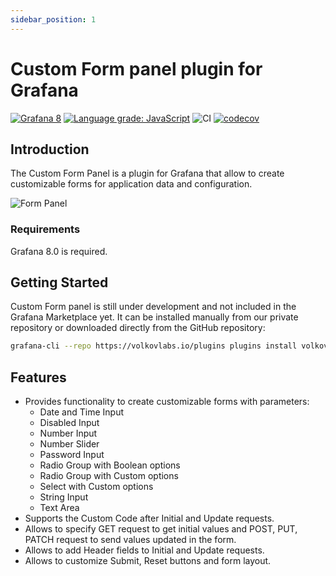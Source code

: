 ```yaml
---
sidebar_position: 1
---
```


# Custom Form panel plugin for Grafana

[![Grafana 8](https://img.shields.io/badge/Grafana-8-orange?style=for-the-badge)](https://www.grafana.com)
[![Language grade: JavaScript](https://img.shields.io/lgtm/grade/javascript/g/VolkovLabs/volkovlabs-form-panel.svg?logo=lgtm&logoWidth=18&style=for-the-badge)](https://lgtm.com/projects/g/VolkovLabs/volkovlabs-form-panel/context:javascript)
![CI](https://github.com/volkovlabs/volkovlabs-form-panel/workflows/CI/badge.svg)
[![codecov](https://codecov.io/gh/VolkovLabs/volkovlabs-form-panel/branch/main/graph/badge.svg?token=0m6f0ktUar)](https://codecov.io/gh/VolkovLabs/volkovlabs-form-panel)

## Introduction

The Custom Form Panel is a plugin for Grafana that allow to create customizable forms for application data and configuration.

![Form Panel](https://raw.githubusercontent.com/volkovlabs/volkovlabs-form-panel/main/src/img/panel.png)

### Requirements

Grafana 8.0 is required.

## Getting Started

Custom Form panel is still under development and not included in the Grafana Marketplace yet. It can be installed manually from our private repository or downloaded directly from the GitHub repository:

```bash
grafana-cli --repo https://volkovlabs.io/plugins plugins install volkovlabs-form-panel
```

## Features

- Provides functionality to create customizable forms with parameters:
  - Date and Time Input
  - Disabled Input
  - Number Input
  - Number Slider
  - Password Input
  - Radio Group with Boolean options
  - Radio Group with Custom options
  - Select with Custom options
  - String Input
  - Text Area
- Supports the Custom Code after Initial and Update requests.
- Allows to specify GET request to get initial values and POST, PUT, PATCH request to send values updated in the form.
- Allows to add Header fields to Initial and Update requests.
- Allows to customize Submit, Reset buttons and form layout.
